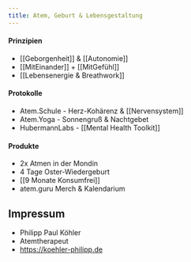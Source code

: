 ```yaml
---
title: Atem, Geburt & Lebensgestaltung
---
```

#### Prinzipien
* [[Geborgenheit]] & [[Autonomie]]
* [[MitEinander]] + [[MitGefühl]]
* [[Lebensenergie & Breathwork]]
#### Protokolle
* Atem.Schule - Herz-Kohärenz & [[Nervensystem]]
* Atem.Yoga - Sonnengruß & Nachtgebet
* HubermannLabs - [[Mental Health Toolkit]]
#### Produkte
* 2x Atmen in der Mondin
* 4 Tage Oster-Wiedergeburt
* [[9 Monate Konsumfrei]]
* atem.guru Merch & Kalendarium
## Impressum
* Philipp Paul Köhler
* Atemtherapeut
* https://koehler-philipp.de